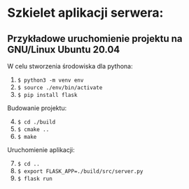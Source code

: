 # Szkielet aplikacji serwera:


## Przykładowe uruchomienie projektu na GNU/Linux Ubuntu 20.04


W celu stworzenia środowiska dla pythona:

1. `$ python3 -m venv env`
2. `$ source ./env/bin/activate`
3. `$ pip install flask`

Budowanie projektu:

4. `$ cd ./build`
5. `$ cmake ..`
6. `$ make`

Uruchomienie aplikacji:

7. `$ cd ..`
8. `$ export FLASK_APP=./build/src/server.py`
9. `$ flask run`



